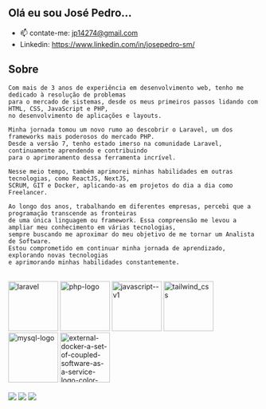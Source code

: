 ## Olá eu sou José Pedro...

-  📫 contate-me: jp14274@gmail.com
- Linkedin: https://www.linkedin.com/in/josepedro-sm/
## Sobre
```
Com mais de 3 anos de experiência em desenvolvimento web, tenho me dedicado à resolução de problemas
para o mercado de sistemas, desde os meus primeiros passos lidando com HTML, CSS, JavaScript e PHP,
no desenvolvimento de aplicações e layouts.

Minha jornada tomou um novo rumo ao descobrir o Laravel, um dos frameworks mais poderosos do mercado PHP.
Desde a versão 7, tenho estado imerso na comunidade Laravel, continuamente aprendendo e contribuindo
para o aprimoramento dessa ferramenta incrível.

Nesse meio tempo, também aprimorei minhas habilidades em outras tecnologias, como ReactJS, NextJS,
SCRUM, GIT e Docker, aplicando-as em projetos do dia a dia como Freelancer.

Ao longo dos anos, trabalhando em diferentes empresas, percebi que a programação transcende as fronteiras
de uma única linguagem ou framework. Essa compreensão me levou a ampliar meu conhecimento em várias tecnologias,
sempre buscando me aproximar do meu objetivo de me tornar um Analista de Software.
Estou comprometido em continuar minha jornada de aprendizado, explorando novas tecnologias
e aprimorando minhas habilidades constantemente.
```
<div style="display: inline_block"><br>
  <img width="100" height="100" src="https://img.icons8.com/stickers/100/laravel.png" alt="laravel" />
  <img width="100" height="100" src="https://img.icons8.com/dusk/64/php-logo.png" alt="php-logo"/>
  <img width="100" height="100" src="https://img.icons8.com/color/48/javascript--v1.png" alt="javascript--v1"/>
  <img width="100" height="100" src="https://img.icons8.com/fluency/100/tailwind_css.png" alt="tailwind_css"/>
  <img width="100" height="100" src="https://img.icons8.com/color/100/mysql-logo.png" alt="mysql-logo"/>
  <img width="100" height="100" src="https://img.icons8.com/external-tal-revivo-color-tal-revivo/100/external-docker-a-set-of-coupled-software-as-a-service-logo-color-tal-revivo.png" alt="external-docker-a-set-of-coupled-software-as-a-service-logo-color-tal-revivo"/>
</div>
 
<div> 
  <br/>
  <a href="https://www.instagram.com/josepedroo_sm/" target="_blank"><img src="https://img.shields.io/badge/-Instagram-%23E4405F?style=for-the-badge&logo=instagram&logoColor=white" target="_blank"></a>
  <a href = "mailto:jp14274@gmail.com"><img src="https://img.shields.io/badge/-Gmail-%23333?style=for-the-badge&logo=gmail&logoColor=white" target="_blank"></a>
  <a href="https://www.linkedin.com/in/jos%C3%A9-pedro-s-mesquita-754b47173/" target="_blank"><img src="https://img.shields.io/badge/-LinkedIn-%230077B5?style=for-the-badge&logo=linkedin&logoColor=white" target="_blank"></a> 
</div>


